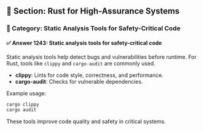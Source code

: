 ## 📘 Section: Rust for High-Assurance Systems
### 🔹 Category: Static Analysis Tools for Safety-Critical Code
#### ✅ Answer 1243: Static analysis tools for safety-critical code

Static analysis tools help detect bugs and vulnerabilities before runtime. For Rust, tools like `clippy` and `cargo-audit` are commonly used.

- **clippy**: Lints for code style, correctness, and performance.
- **cargo-audit**: Checks for vulnerable dependencies.

Example usage:
```sh
cargo clippy
cargo audit
```

These tools improve code quality and safety in critical systems.
